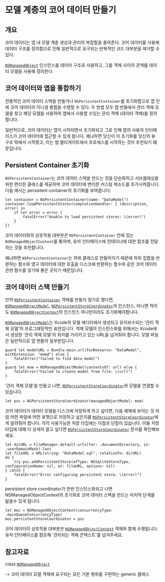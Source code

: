 # 모델 계층의 코어 데이터 만들기

## 개요
코어 데이터는 앱 내 모델 계층 생성과 관리의 복잡함을 줄여준다. 코어 데이터를 사용해 데이터 구조를 정의함으로 인해 일반적으로 요구되는 반복적인 코드 대부분을 제거할 수 있다.

[`NSManagedObject`](https://developer.apple.com/documentation/coredata/nsmanagedobject) 인스턴스를 데이터 구조로 사용하고, 그들 객체 사이의 관계를 데이터 모델을 사용해 정의한다.

## 코어 데이터와 앱을 통합하기
전통적인 코어 데이터 스택을 만들거나 `NSPersistentContainer`를 초기화함으로 앱 안에 코어 데이터의 이니셜 통합을 수행할 수 있다. 두 방법 모두 앱 번들에서 관리 객체 모델을 찾고 해당 모델을 사용하여 앱에서 사용할 수있는 관리 객체 (데이터 객체)를 정의합니다.

일반적으로, 코어 데이터는 앱이 시작되면서 초기화되고 그로 인해 앱의 사용자 인터페이스가 코어 데이터에 접근할 수 있게 됩니다. 왜냐하면 당신이 이 초기화를 당신의 뷰 구조 밖에서 시작했고, 이는 앱 델리게이트에서 프로세스를 시작하는 것이 추천되기 떄문입니다.

## Persistent Container 초기화
`NSPersistentContainer`는 코어 데이터 스택을 만드는 것을 단순화하고 서브클래싱을 위한 편리한 클래스를 제공하며 코어 데이터에 변리한 커스텀 메소드를 추가시켜줍니다. 다음 예시는 persistent container의 초기화를 보여줍니다:
```
let container = NSPersistentContainer(name: "DataModel")
container.loadPersistentStores(completionHandler: { (description, error) in
    if let error = error {
        fatalError("Unable to load persistent stores: \(error)")
    }
})
```
코어 데이터와의 상호작용 대부분은 `NSPersistentContainer` 안에 있는 `NSManagedObjectContext`를 통하며, 유저 인터페이스에 컨테이너에 대한 참조를 전달하는 것을 추천합니다.

왜냐하면 `NSPersistentContainer`는 하위 클래스로 만들어지기 때문에 하위 집합을 반환하는 함수와 영구 데이터에 대한 호출을 디스크에 반환하는 함수와 같은 코어 데이터 관련 함수를 넣기에 좋은 곳이기 때문입니다.

## 코어 데이터 스택 만들기
만약 [`NSPersistentContainer`](https://developer.apple.com/documentation/coredata/nspersistentcontainer) 객체를 만들지 않기로 했다면, [`NSManagedObjectModel`](https://developer.apple.com/documentation/coredata/nsmanagedobjectmodel), [`NSPersistentStoreCoordinator`](https://developer.apple.com/documentation/coredata/nspersistentstorecoordinator)의 인스턴스, 아니면 적어도 [`NSManagedObjectContext`](https://developer.apple.com/documentation/coredata/nsmanagedobjectcontext)의 인스턴스 하나만이라도 초기화해야합니다.

[`NSManagedObjectModel`](https://developer.apple.com/documentation/coredata/nsmanagedobjectmodel)는 Xcode의 모델 에디터에서 생성되고 유지보수되는 '관리 객체 모델'의 프로그래밍적인 표현입니다. 객체 모델의 인스턴스화를 위해서는 Xcode에서 생성한 '관리 객체 모델'의 위치를 가리키고 있는 URL을 넘겨줘야 합니다. 모델 파일은 일반적으로 앱 번들의 일부분입니다.
```
guard let modelURL = Bundle.main.url(forResource: "DataModel", withExtension: "momd") else {
    fatalError("failed to find data model")
}
guard let mom = NSManagedObjectModel(contentsOf: url) else {
    fatalError("Failed to create model from file: \(url)")
}
```
'관리 객체 모델'을 만들고 나면, [`NSPersistentStoreCoordinator`](https://developer.apple.com/documentation/coredata/nspersistentstorecoordinator)와 모델을 연결할 수 있습니다.
```
let psc = NSPersistentStoreCoordinator(managedObjectModel: mom)
```

코어 데이터가 데이터 모델을 디스크에 저장하게 하고 싶다면, 다음 예제에 보이는 것 처럼 어떤 파일에 어떤 포맷으로 저장하고 싶은지를 [`NSPersistentStoreCoordinator`](https://developer.apple.com/documentation/coredata/nspersistentstorecoordinator)에게 알려줘야 합니다. 각각 사용가능한 저장 타입에는 이점과 단점이 있습니다. 이들 저장 타입에 대해 더 상세히 알고 싶다면 [`NSPersistentStoreCoordinator`](https://developer.apple.com/documentation/coredata/nspersistentstorecoordinator) 문서를 확인해보세요.
```
let dirURL = FileManager.default.urls(for: .documentDirectory, in: .userDomainMask).last
let fileURL = URL(string: "DataModel.sql", relativeTo: dirURL)
do {
    try psc.addPersistentStore(ofType: NSSqliteStoreType, configurationName: nil, at: fileURL, options: nil)
} catch {
    fatalError("Error configuring persistent store: \(error)")
}
```
persistent store coordinator가 한번 인스턴스화되고 나면 NSManagedObjectContext의 초기화로 코어 데이터 스택을 만드는 마지막 단계를 밟을수 있게 됩니다.
```
let moc = NSManagedObjectContext(concurrencyType: .mainQueueConcurrencyType)
moc.persistentStoreCoordinator = psc
```
코어 데이터의 상호작용 대부분은 [`NSManagedObjectContext`](https://developer.apple.com/documentation/coredata/nsmanagedobjectcontext) 객체와 함께 수행됩니다. 유저 인터페이스를 참조해 '관리되는 객체 콘텍스트'를 넘겨주세요.

## 참고자료
class [`NSManagedObject`](https://developer.apple.com/documentation/coredata/nsmanagedobject)

-> 코어 데이터 모델 객체에 요구되는 모든 기본 행위를 구현하는 generic 클래스